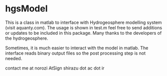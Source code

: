# hgsModel
This is a class in matlab to interface with Hydrogeosphere modelling system (visit aquanty.com). The usage is shown in test.m
feel free to send additions or updates to be included in this package.
Many thanks to the developers of the hydrogeosphere.

Sometimes, it is much easier to interact with the model in matlab. The interface reads binary output files so the post processing step is not needed.

contact me at norozi AtSign shirazu dot ac dot ir
